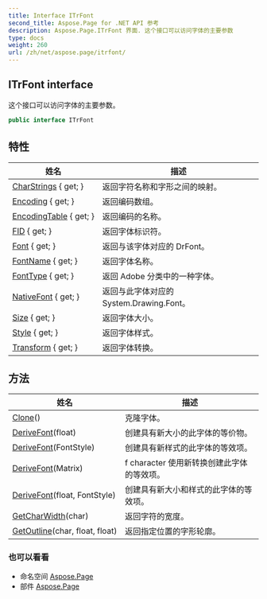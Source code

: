 ```yaml
---
title: Interface ITrFont
second_title: Aspose.Page for .NET API 参考
description: Aspose.Page.ITrFont 界面. 这个接口可以访问字体的主要参数
type: docs
weight: 260
url: /zh/net/aspose.page/itrfont/
---
```

## ITrFont interface

这个接口可以访问字体的主要参数。

```csharp
public interface ITrFont
```

## 特性

| 姓名 | 描述 |
| --- | --- |
| [CharStrings](../../aspose.page/itrfont/charstrings/) { get; } | 返回字符名称和字形之间的映射。 |
| [Encoding](../../aspose.page/itrfont/encoding/) { get; } | 返回编码数组。 |
| [EncodingTable](../../aspose.page/itrfont/encodingtable/) { get; } | 返回编码的名称。 |
| [FID](../../aspose.page/itrfont/fid/) { get; } | 返回字体标识符。 |
| [Font](../../aspose.page/itrfont/font/) { get; } | 返回与该字体对应的 DrFont。 |
| [FontName](../../aspose.page/itrfont/fontname/) { get; } | 返回字体名称。 |
| [FontType](../../aspose.page/itrfont/fonttype/) { get; } | 返回 Adobe 分类中的一种字体。 |
| [NativeFont](../../aspose.page/itrfont/nativefont/) { get; } | 返回与此字体对应的 System.Drawing.Font。 |
| [Size](../../aspose.page/itrfont/size/) { get; } | 返回字体大小。 |
| [Style](../../aspose.page/itrfont/style/) { get; } | 返回字体样式。 |
| [Transform](../../aspose.page/itrfont/transform/) { get; } | 返回字体转换。 |

## 方法

| 姓名 | 描述 |
| --- | --- |
| [Clone](../../aspose.page/itrfont/clone/)() | 克隆字体。 |
| [DeriveFont](../../aspose.page/itrfont/derivefont/#derivefont)(float) | 创建具有新大小的此字体的等价物。 |
| [DeriveFont](../../aspose.page/itrfont/derivefont/#derivefont_3)(FontStyle) | 创建具有新样式的此字体的等效项。 |
| [DeriveFont](../../aspose.page/itrfont/derivefont/#derivefont_2)(Matrix) | f character 使用新转换创建此字体的等效项。 |
| [DeriveFont](../../aspose.page/itrfont/derivefont/#derivefont_1)(float, FontStyle) | 创建具有新大小和样式的此字体的等效项。 |
| [GetCharWidth](../../aspose.page/itrfont/getcharwidth/)(char) | 返回字符的宽度。 |
| [GetOutline](../../aspose.page/itrfont/getoutline/)(char, float, float) | 返回指定位置的字形轮廓。 |

### 也可以看看

* 命名空间 [Aspose.Page](../../aspose.page/)
* 部件 [Aspose.Page](../../)



